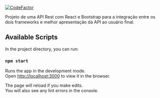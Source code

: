 <a href="https://www.codefactor.io/repository/github/mariaclara31/lipstick-api"><img src="https://www.codefactor.io/repository/github/mariaclara31/lipstick-api/badge" alt="CodeFactor" /></a>

Projeto de uma API Rest com React e Bootstrap para a integração entre os dois frameworks e melhor apresentação da API ao usuário final.


## Available Scripts

In the project directory, you can run:

### `npm start`

Runs the app in the development mode.<br />
Open [http://localhost:3000](http://localhost:3000) to view it in the browser.

The page will reload if you make edits.<br />
You will also see any lint errors in the console.

